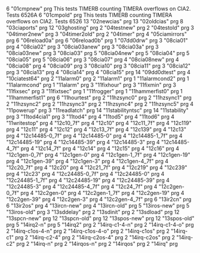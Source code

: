 6     "01cmpnew"          prg   This tests TIMERB counting TIMERA overflows on CIA2.
                                Tests 6526A
6     "01cmpold"          prg   This tests TIMERB counting TIMERA overflows on CIA2.
                                Tests 6526
13    "02newcias"         prg 
13    "02oldcias"         prg 
8     "03ciaports"        prg 
12    "03ghosting"        prg 
2     "04testnew"         prg 
2     "04testold"         prg 
3     "04timer2new"       prg 
3     "04timer2old"       prg 
2     "04timer"           prg 
4     "05ciamirrors"      prg 
6     "06reload0a"        prg 
6     "06reload0b"        prg 
1     "07dd0drw"          prg 
3     "08cia01"           prg 
4     "08cia02"           prg 
3     "08cia03anew"       prg 
3     "08cia03a"          prg 
3     "08cia03new"        prg 
3     "08cia03"           prg 
5     "08cia04new"        prg 
5     "08cia04"           prg 
5     "08cia05"           prg 
5     "08cia06"           prg 
3     "08cia07"           prg 
4     "08cia08new"        prg 
4     "08cia08"           prg 
4     "08cia09"           prg 
3     "08cia10"           prg 
3     "08cia11"           prg 
3     "08cia12"           prg 
3     "08cia13"           prg 
4     "08cia14"           prg 
4     "08cia15"           prg 
14    "09dd0dtest"        prg 
4     "10ciatest64"       prg 
2     "11alarm0"          prg 
2     "11alarm1"          prg 
1     "11alarmcond2"      prg 
1     "11alarmcond"       prg 
1     "11alarm"           prg 
3     "11fixhour"         prg 
3     "11fixmin"          prg 
3     "11fixsec"          prg 
3     "11fixtsec"         prg 
1     "11frogger"         prg 
1     "11hammerfist0"     prg 
1     "11hammerfist1"     prg 
6     "11hourtest"        prg 
2     "11hzsync0"         prg 
2     "11hzsync1"         prg 
2     "11hzsync2"         prg 
2     "11hzsync3"         prg 
2     "11hzsync4"         prg 
2     "11hzsync5"         prg 
4     "11powerup"         prg 
3     "11readlatch"       prg 
14    "11stabilityntsc"   prg 
14    "11stability"       prg 
3     "11tod4cia1"        prg 
3     "11tod4"            prg 
4     "11tod5"            prg 
4     "11tod6"            prg 
4     "11writestop"       prg 
4     "12c10_7f"          prg 
4     "12c10"             prg 
4     "12c11_7f"          prg 
4     "12c119"            prg 
4     "12c11"             prg 
4     "12c12"             prg 
4     "12c13_7f"          prg 
4     "12c139"            prg 
4     "12c13"             prg 
4     "12c14485-0_7f"     prg 
4     "12c14485-0"        prg 
4     "12c14485-1_7f"     prg 
4     "12c14485-19"       prg 
4     "12c14485-39"       prg 
4     "12c14485-3"        prg 
4     "12c14485-4_7f"     prg 
4     "12c14_7f"          prg 
4     "12c14"             prg 
4     "12c15"             prg 
4     "12c16"             prg 
4     "12c1gen-0_7f"      prg 
4     "12c1gen-0"         prg 
4     "12c1gen-1_7f"      prg 
4     "12c1gen-19"        prg 
4     "12c1gen-39"        prg 
4     "12c1gen-3"         prg 
4     "12c1gen-4_7f"      prg 
4     "12c20_7f"          prg 
4     "12c20"             prg 
4     "12c21_7f"          prg 
4     "12c219"            prg 
4     "12c239"            prg 
4     "12c23"             prg 
4     "12c24485-0_7f"     prg 
4     "12c24485-0"        prg 
4     "12c24485-1_7f"     prg 
4     "12c24485-19"       prg 
4     "12c24485-39"       prg 
4     "12c24485-3"        prg 
4     "12c24485-4_7f"     prg 
4     "12c24_7f"          prg 
4     "12c2gen-0_7f"      prg 
4     "12c2gen-0"         prg 
4     "12c2gen-1_7f"      prg 
4     "12c2gen-19"        prg 
4     "12c2gen-39"        prg 
4     "12c2gen-3"         prg 
4     "12c2gen-4_7f"      prg 
6     "13ir2cn"           prg 
6     "13ir2os"           prg 
4     "13ircn-new"        prg 
4     "13ircn-old"        prg 
5     "13iros-new"        prg 
5     "13iros-old"        prg 
3     "13sddelay"         prg 
2     "13sdinit"          prg 
2     "13sdload"          prg 
12    "13spcn-new"        prg 
12    "13spcn-old"        prg 
12    "13spos-new"        prg 
12    "13spos-old"        prg 
5     "14irq2-n"          prg 
5     "14irq2"            prg 
2     "14irq-c1-4-n"      prg 
2     "14irq-c1-4-o"      prg 
2     "14irq-c1os-4-n"    prg 
2     "14irq-c1os-4-o"    prg 
2     "14irq-c1os"        prg 
2     "14irq-c1"          prg 
2     "14irq-c2-4"        prg 
2     "14irq-c2os-4"      prg 
2     "14irq-c2os"        prg 
2     "14irq-c2"          prg 
2     "14irq-n"           prg 
2     "14irqos-n"         prg 
2     "14irqos"           prg 
2     "14irq"             prg 
